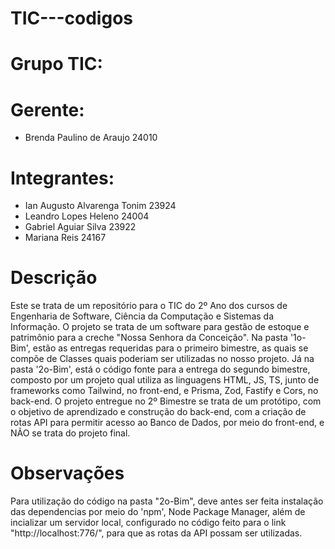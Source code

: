 # TIC---codigos

# Grupo TIC:
  # Gerente:
  - Brenda Paulino de Araujo 24010
  # Integrantes:
  - Ian Augusto Alvarenga Tonim 23924
  - Leandro Lopes Heleno 24004
  - Gabriel Aguiar Silva 23922
  - Mariana Reis 24167

# Descrição
Este se trata de um repositório para o TIC do 2º Ano dos cursos de Engenharia de Software, Ciência da Computação e Sistemas da Informação. O projeto se trata de
um software para gestão de estoque e patrimônio para a creche "Nossa Senhora da Conceição". Na pasta '1o-Bim', estão as entregas requeridas para o primeiro bimestre,
as quais se compõe de Classes quais poderiam ser utilizadas no nosso projeto. Já na pasta '2o-Bim', está o código fonte para a entrega do segundo bimestre, composto
por um projeto qual utiliza as linguagens HTML, JS, TS, junto de frameworks como Tailwind, no front-end, e Prisma, Zod, Fastify e Cors, no back-end. O projeto entregue
no 2º Bimestre se trata de um protótipo, com o objetivo de aprendizado e construção do back-end, com a criação de rotas API para permitir acesso ao Banco de Dados,
por meio do front-end, e NÃO se trata do projeto final.

# Observações
Para utilização do código na pasta "2o-Bim", deve antes ser feita instalação das dependencias por meio do 'npm', Node Package Manager, além de incializar um servidor
local, configurado no código feito para o link "http://localhost:776/", para que as rotas da API possam ser utilizadas.
